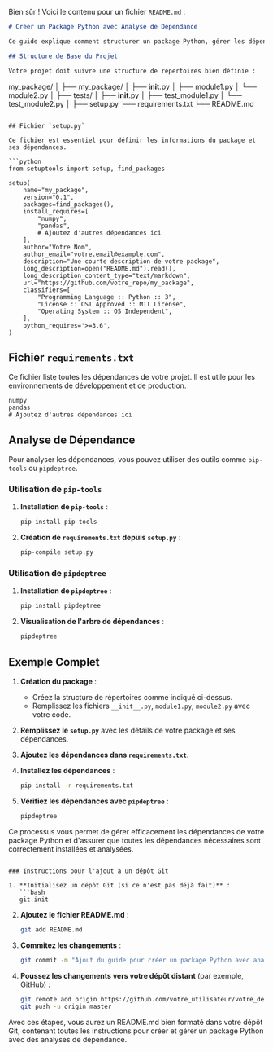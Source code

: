 Bien sûr ! Voici le contenu pour un fichier `README.md` :

```markdown
# Créer un Package Python avec Analyse de Dépendance

Ce guide explique comment structurer un package Python, gérer les dépendances et effectuer des analyses de dépendance.

## Structure de Base du Projet

Votre projet doit suivre une structure de répertoires bien définie :

```
my_package/
│
├── my_package/
│   ├── __init__.py
│   ├── module1.py
│   └── module2.py
│
├── tests/
│   ├── __init__.py
│   ├── test_module1.py
│   └── test_module2.py
│
├── setup.py
├── requirements.txt
└── README.md
```

## Fichier `setup.py`

Ce fichier est essentiel pour définir les informations du package et ses dépendances.

```python
from setuptools import setup, find_packages

setup(
    name="my_package",
    version="0.1",
    packages=find_packages(),
    install_requires=[
        "numpy",
        "pandas",
        # Ajoutez d'autres dépendances ici
    ],
    author="Votre Nom",
    author_email="votre.email@example.com",
    description="Une courte description de votre package",
    long_description=open("README.md").read(),
    long_description_content_type="text/markdown",
    url="https://github.com/votre_repo/my_package",
    classifiers=[
        "Programming Language :: Python :: 3",
        "License :: OSI Approved :: MIT License",
        "Operating System :: OS Independent",
    ],
    python_requires='>=3.6',
)
```

## Fichier `requirements.txt`

Ce fichier liste toutes les dépendances de votre projet. Il est utile pour les environnements de développement et de production.

```
numpy
pandas
# Ajoutez d'autres dépendances ici
```

## Analyse de Dépendance

Pour analyser les dépendances, vous pouvez utiliser des outils comme `pip-tools` ou `pipdeptree`.

### Utilisation de `pip-tools`

1. **Installation de `pip-tools`** :
   ```bash
   pip install pip-tools
   ```

2. **Création de `requirements.txt` depuis `setup.py`** :
   ```bash
   pip-compile setup.py
   ```

### Utilisation de `pipdeptree`

1. **Installation de `pipdeptree`** :
   ```bash
   pip install pipdeptree
   ```

2. **Visualisation de l'arbre de dépendances** :
   ```bash
   pipdeptree
   ```

## Exemple Complet

1. **Création du package** :
   - Créez la structure de répertoires comme indiqué ci-dessus.
   - Remplissez les fichiers `__init__.py`, `module1.py`, `module2.py` avec votre code.

2. **Remplissez le `setup.py`** avec les détails de votre package et ses dépendances.

3. **Ajoutez les dépendances dans `requirements.txt`**.

4. **Installez les dépendances** :
   ```bash
   pip install -r requirements.txt
   ```

5. **Vérifiez les dépendances avec `pipdeptree`** :
   ```bash
   pipdeptree
   ```

Ce processus vous permet de gérer efficacement les dépendances de votre package Python et d'assurer que toutes les dépendances nécessaires sont correctement installées et analysées.
```

### Instructions pour l'ajout à un dépôt Git

1. **Initialisez un dépôt Git (si ce n'est pas déjà fait)** :
   ```bash
   git init
   ```

2. **Ajoutez le fichier README.md** :
   ```bash
   git add README.md
   ```

3. **Commitez les changements** :
   ```bash
   git commit -m "Ajout du guide pour créer un package Python avec analyse de dépendance"
   ```

4. **Poussez les changements vers votre dépôt distant** (par exemple, GitHub) :
   ```bash
   git remote add origin https://github.com/votre_utilisateur/votre_depot.git
   git push -u origin master
   ```

Avec ces étapes, vous aurez un README.md bien formaté dans votre dépôt Git, contenant toutes les instructions pour créer et gérer un package Python avec des analyses de dépendance.